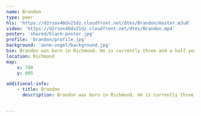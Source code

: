 ```yaml
---
name: Brandon
type: peer
hls: 'https://d2rsox40dv21dz.cloudfront.net/dtes/Brandon/master.m3u8'
video: 'https://d2rsox40dv21dz.cloudfront.net/dtes/Brandon.mp4'
poster: 'shared/black-poster.jpg'
profile: 'brandon/profile.jpg'
background: 'anne-vogel/background.jpg'
bio: Brandon was born in Richmond. He is currently three and a half years in recovery from multiple different addictions throughout many years. He used to play soccer at a highly competitive level and has also coached youth soccer in Richmond for over ten years. The reason he is involved in stigma work is because he knows many people who have lost their life and had negative experience with health care providers. So if he can help change the way health care providers treat people with substance use and mental health when accessing health care.
location: Richmond
map:
    x: 740
    y: 605

additional-info: 
    - title: Brandon
      description: Brandon was born in Richmond. He is currently three and a half years in recovery from multiple different addictions throughout many years. He used to play soccer at a highly competitive level and has also coached youth soccer in Richmond for over ten years. The reason he is involved in stigma work is because he knows many people who have lost their life and had negative experience with health care providers. So if he can help change the way health care providers treat people with substance use and mental health when accessing health care.
    

---
```

